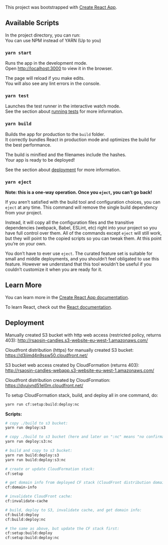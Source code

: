 This project was bootstrapped with [Create React App](https://github.com/facebook/create-react-app).

## Available Scripts

In the project directory, you can run:  
You can use NPM instead of YARN (Up to you)  

### `yarn start`

Runs the app in the development mode.<br />
Open [http://localhost:3000](http://localhost:3000) to view it in the browser.

The page will reload if you make edits.<br />
You will also see any lint errors in the console.

### `yarn test`

Launches the test runner in the interactive watch mode.<br />
See the section about [running tests](https://facebook.github.io/create-react-app/docs/running-tests) for more information.

### `yarn build`

Builds the app for production to the `build` folder.<br />
It correctly bundles React in production mode and optimizes the build for the best performance.

The build is minified and the filenames include the hashes.<br />
Your app is ready to be deployed!

See the section about [deployment](https://facebook.github.io/create-react-app/docs/deployment) for more information.

### `yarn eject`

**Note: this is a one-way operation. Once you `eject`, you can’t go back!**

If you aren’t satisfied with the build tool and configuration choices, you can `eject` at any time. This command will remove the single build dependency from your project.

Instead, it will copy all the configuration files and the transitive dependencies (webpack, Babel, ESLint, etc) right into your project so you have full control over them. All of the commands except `eject` will still work, but they will point to the copied scripts so you can tweak them. At this point you’re on your own.

You don’t have to ever use `eject`. The curated feature set is suitable for small and middle deployments, and you shouldn’t feel obligated to use this feature. However we understand that this tool wouldn’t be useful if you couldn’t customize it when you are ready for it.

## Learn More

You can learn more in the [Create React App documentation](https://facebook.github.io/create-react-app/docs/getting-started).

To learn React, check out the [React documentation](https://reactjs.org/).

## Deployment

Manually created S3 bucket with http web access (restricted policy, returns 403):
http://rsaosin-candies.s3-website-eu-west-1.amazonaws.com/

Cloudfront distribution (https) for manually created S3 bucket:
https://d3jimd4n9ssw50.cloudfront.net/

S3 bucket web access created by CloudFormation (returns 403):
http://rsaosin-candies-webapp.s3-website-eu-west-1.amazonaws.com/

Cloudfront distribution created by CloudFormation:
https://dvujynd51el0m.cloudfront.net/

To setup CloudFormation stack, build, and deploy all in one command, do:
```sh
yarn run cf:setup:build:deploy:nc
``` 

**Scripts:**
```sh
# copy ./build to s3 bucket:
yarn run deploy:s3 

# copy ./build to s3 bucket (here and later on ":nc" means "no confirmations"):
yarn run deploy:s3:nc 

# build and copy to s3 bucket:
yarn run build:deploy:s3
yarn run build:deploy:s3:nc

# create or update CloudFormation stack:
cf:setup

# get domain info from deployed CF stack (CloudFront distribution domain):
cf:domain-info

# invalidate CloudFront cache:
cf:invalidate-cache

# build, deploy to S3, invalidate cache, and get domain info:
cf:build:deploy
cf:build:deploy:nc

# the same as above, but update the CF stack first:
cf:setup:build:deploy
cf:setup:build:deploy:nc
```


